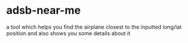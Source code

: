# adsb-near-me
a tool which helps you find the airplane closest to the inputted long/lat position and also shows you some details about it
